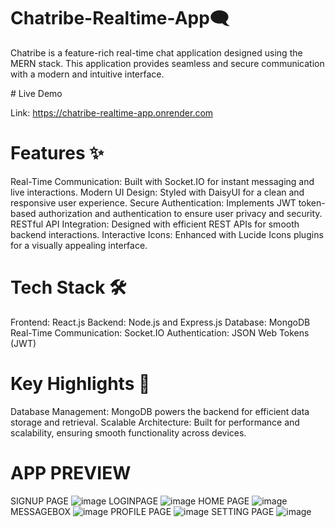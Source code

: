 ﻿# Chatribe-Realtime-App🗨️

Chatribe is a feature-rich real-time chat application designed using the MERN stack. This application provides seamless and secure communication with a modern and intuitive interface.

﻿# Live Demo 

 Link: https://chatribe-realtime-app.onrender.com

# Features ✨
Real-Time Communication: Built with Socket.IO for instant messaging and live interactions.
Modern UI Design: Styled with DaisyUI for a clean and responsive user experience.
Secure Authentication: Implements JWT token-based authorization and authentication to ensure user privacy and security.
RESTful API Integration: Designed with efficient REST APIs for smooth backend interactions.
Interactive Icons: Enhanced with Lucide Icons plugins for a visually appealing interface.

# Tech Stack 🛠️
Frontend: React.js
Backend: Node.js and Express.js
Database: MongoDB
Real-Time Communication: Socket.IO
Authentication: JSON Web Tokens (JWT)

# Key Highlights 🌟
Database Management: MongoDB powers the backend for efficient data storage and retrieval.
Scalable Architecture: Built for performance and scalability, ensuring smooth functionality across devices.


# APP PREVIEW


SIGNUP PAGE
![image](https://github.com/user-attachments/assets/e02a27ab-51a0-4915-bf9d-196763e87040)
LOGINPAGE
![image](https://github.com/user-attachments/assets/927090e3-ff38-47e5-b0f2-baf0783c7124)
HOME PAGE
![image](https://github.com/user-attachments/assets/7741a6e4-a037-4b5a-9876-46d79c4797f3)
 MESSAGEBOX
 ![image](https://github.com/user-attachments/assets/a5f7baeb-d716-4389-9f51-75be4486e147)
PROFILE PAGE
![image](https://github.com/user-attachments/assets/883406bc-2324-47ab-b2bb-4fb1b450c61d)
SETTING PAGE
![image](https://github.com/user-attachments/assets/0317f228-739b-476b-a917-e352d422e776)

